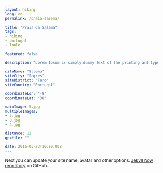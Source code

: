 ```yaml
---
layout: hiking
lang: en
permalink: /praia-salema/

title: "Praia da Salema"
tags:
- hiking
- portugal
- loule

featured: false

description: "Lorem Ipsum is simply dummy text of the printing and typesetting industry."

siteName: "Salema"
siteCity: "Sagres"
siteDistrict: "Faro"
siteCountry: "Portugal"

coordinateLon: "-8"
coordinateLat: "38"

mainImage: 5.jpg
multipleImages:
- 2.jpg
- 3.jpg
- 4.jpg

distance: 12
gpxfile: ""

date: 2016-03-23T10:20:00Z
---
```


Next you can update your site name, avatar and other options.
[Jekyll Now repository](https://github.com/barryclark/jekyll-now) on GitHub.
